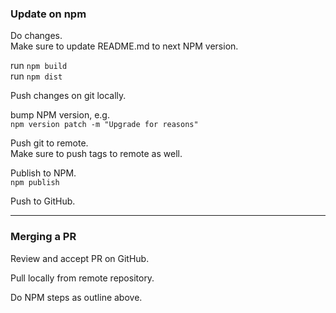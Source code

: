 ### Update on npm

Do changes.  
Make sure to update README.md to next NPM version.  

run `npm build`  
run `npm dist`  

Push changes on git locally.  

bump NPM version, e.g.  
`npm version patch -m "Upgrade for reasons"`

Push git to remote.  
Make sure to push tags to remote as well.  

Publish to NPM.  
`npm publish`

Push to GitHub.

---

### Merging a PR  

Review and accept PR on GitHub.  

Pull locally from remote repository.  

Do NPM steps as outline above.  
